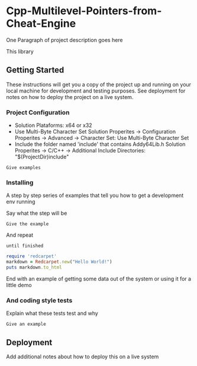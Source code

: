 # Cpp-Multilevel-Pointers-from-Cheat-Engine

One Paragraph of project description goes here

This library 

## Getting Started

These instructions will get you a copy of the project up and running on your local machine for development and testing purposes. See deployment for notes on how to deploy the project on a live system.

### Project Configuration

- Solution Plataforms: x64 or x32 
- Use Multi-Byte Character Set
   Solution Properites -> Configuration Properites -> Advanced -> Character Set: Use Multi-Byte Character Set
- Include the folder named 'include' that contains Addy64Lib.h
   Solution Properites -> C/C++ -> Additional Include Directories: "$(ProjectDir)include"

```
Give examples
```

### Installing

A step by step series of examples that tell you how to get a development env running

Say what the step will be

```
Give the example
```

And repeat

```
until finished
```

```ruby
require 'redcarpet'
markdown = Redcarpet.new("Hello World!")
puts markdown.to_html
```

End with an example of getting some data out of the system or using it for a little demo


### And coding style tests

Explain what these tests test and why

```
Give an example
```

## Deployment

Add additional notes about how to deploy this on a live system
